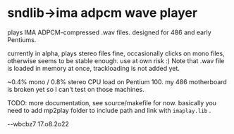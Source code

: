 # sndlib->ima adpcm wave player

plays IMA ADPCM-compressed .wav files. designed for 486 and early Pentiums.

currently in alpha, plays stereo files fine, occasionally clicks on mono files, otherwise seems to be stable enough. use at own risk :) Note that .wav file is loaded in memory at once, trackloading is not added yet.

~0.4% mono / 0.8% stereo CPU load on Pentium 100. my 486 motherboard is broken yet so I can't test on those machines. 

TODO: more documentation, see source/makefile for now. basically you need to add mp2play folder to include path and link with `imaplay.lib` . 



--wbcbz7 17.o8.2o22